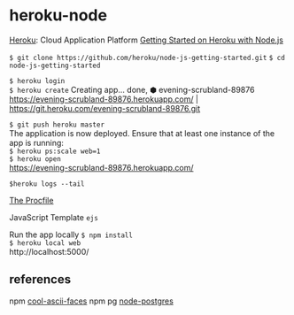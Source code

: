 # heroku-node

[Heroku](https://www.heroku.com/): Cloud Application Platform
[Getting Started on Heroku with Node.js](https://devcenter.heroku.com/articles/getting-started-with-nodejs)

`$ git clone https://github.com/heroku/node-js-getting-started.git`
`$ cd node-js-getting-started`

`$ heroku login`  
`$ heroku create`
Creating app... done, ⬢ evening-scrubland-89876
https://evening-scrubland-89876.herokuapp.com/ | https://git.heroku.com/evening-scrubland-89876.git

`$ git push heroku master`  
The application is now deployed. Ensure that at least one instance of the app is running:  
`$ heroku ps:scale web=1`  
`$ heroku open`  
https://evening-scrubland-89876.herokuapp.com/

`$heroku logs --tail`

[The Procfile](https://devcenter.heroku.com/articles/procfile)

JavaScript Template `ejs`

Run the app locally
`$ npm install`  
`$ heroku local web`  
http://localhost:5000/


## references

npm [cool-ascii-faces](https://www.npmjs.com/package/cool-ascii-faces)
npm pg [node-postgres](https://www.npmjs.com/package/pg)